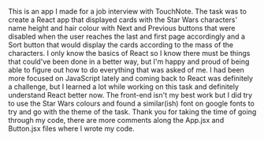 This is an app I made for a job interview with TouchNote.
The task was to create a React app that displayed cards with the Star Wars characters' name
height and hair colour with Next and Previous buttons that were disabled when the user reaches the
last and first page accordingly and a Sort button that would display the cards according to the mass of the characters.
I only know the basics of React so I know there must be things that could've been done in a better way, but I'm happy and proud of being able to figure out how to do everything that was asked of me.
I had been more focused on JavaScript lately and coming back to React was definitely a challenge, but I learned a lot while working on this task and definitely understand React better now.
The front-end isn't my best work but I did try to use the Star Wars colours and found a similar(ish) font on google fonts to try and go with the theme of the task.
Thank you for taking the time of going through my code, there are more comments along the App.jsx and Button.jsx files where I wrote my code.
